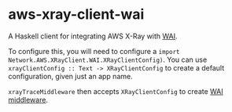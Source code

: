 # aws-xray-client-wai

A Haskell client for integrating AWS X-Ray with [WAI](https://hackage.haskell.org/package/wai).

To configure this, you will need to configure a `import Network.AWS.XRayClient.WAI.XRayClientConfig)`. You can use `xrayClientConfig :: Text -> XRayClientConfig` to create a default configuration, given just an app name.

`xrayTraceMiddleware` then accepts `XRayClientConfig` to create [WAI middleware](https://www.yesodweb.com/book/web-application-interface#web-application-interface_middleware).
